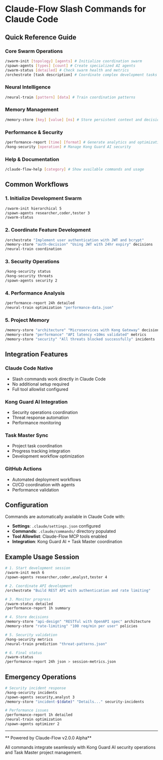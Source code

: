 # Claude-Flow Slash Commands for Claude Code

## Quick Reference Guide

### Core Swarm Operations
```bash
/swarm-init [topology] [agents] # Initialize coordination swarm
/spawn-agents [types] [count] # Create specialized AI agents  
/swarm-status [detailed] # Check swarm health and metrics
/orchestrate [task description] # Coordinate complex development tasks
```

### Neural Intelligence
```bash
/neural-train [pattern] [data] # Train coordination patterns
```

### Memory Management
```bash
/memory-store [key] [value] [ns] # Store persistent context and decisions
```

### Performance & Security
```bash
/performance-report [time] [format] # Generate analytics and optimization
/kong-security [operation] # Manage Kong Guard AI security
```

### Help & Documentation
```bash
/claude-flow-help [category] # Show available commands and usage
```

## Common Workflows

### 1. **Initialize Development Swarm**
```bash
/swarm-init hierarchical 5
/spawn-agents researcher,coder,tester 3
/swarm-status
```

### 2. **Coordinate Feature Development**
```bash
/orchestrate "Implement user authentication with JWT and bcrypt"
/memory-store "auth-decision" "Using JWT with 24hr expiry" decisions
/neural-train coordination
```

### 3. **Security Operations**
```bash
/kong-security status
/kong-security threats
/spawn-agents security 2
```

### 4. **Performance Analysis**
```bash
/performance-report 24h detailed
/neural-train optimization "performance-data.json"
```

### 5. **Project Memory**
```bash
/memory-store "architecture" "Microservices with Kong Gateway" decisions
/memory-store "performance" "API latency <10ms validated" metrics
/memory-store "security" "All threats blocked successfully" incidents
```

## Integration Features

### **Claude Code Native**
- Slash commands work directly in Claude Code
- No additional setup required
- Full tool allowlist configured

### **Kong Guard AI Integration**
- Security operations coordination
- Threat response automation
- Performance monitoring

### **Task Master Sync**
- Project task coordination
- Progress tracking integration
- Development workflow optimization

### **GitHub Actions**
- Automated deployment workflows
- CI/CD coordination with agents
- Performance validation

## Configuration

Commands are automatically available in Claude Code with:
- **Settings**: `.claude/settings.json` configured
- **Commands**: `.claude/commands/` directory populated
- **Tool Allowlist**: Claude-Flow MCP tools enabled
- **Integration**: Kong Guard AI + Task Master coordination

## Example Usage Session

```bash
# 1. Start development session
/swarm-init mesh 6
/spawn-agents researcher,coder,analyst,tester 4

# 2. Coordinate API development  
/orchestrate "Build REST API with authentication and rate limiting"

# 3. Monitor progress
/swarm-status detailed
/performance-report 1h summary

# 4. Store decisions
/memory-store "api-design" "RESTful with OpenAPI spec" architecture
/memory-store "rate-limiting" "100 req/min per user" policies

# 5. Security validation
/kong-security metrics
/neural-train prediction "threat-patterns.json"

# 6. Final status
/swarm-status
/performance-report 24h json > session-metrics.json
```

## Emergency Operations

```bash
# Security incident response
/kong-security incidents
/spawn-agents security,analyst 3
/memory-store "incident-$(date)" "Details..." security-incidents

# Performance issues
/performance-report 1h detailed
/neural-train optimization
/spawn-agents optimizer 2
```

---

** Powered by Claude-Flow v2.0.0 Alpha**

All commands integrate seamlessly with Kong Guard AI security operations and Task Master project management.